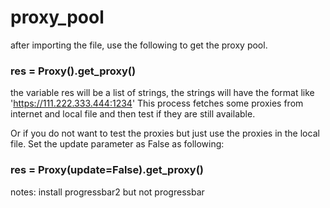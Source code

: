 # proxy_pool

after importing the file, use the following to get the proxy pool.

### res = Proxy().get_proxy()

the variable res will be a list of strings, the strings will have the format like 'https://111.222.333.444:1234'
This process fetches some proxies from internet and local file and then test if they are still available.



Or if you do not want to test the proxies but just use the proxies in the local file. Set the update parameter as False
as following:

### res = Proxy(update=False).get_proxy()


notes:
install progressbar2 but not progressbar
